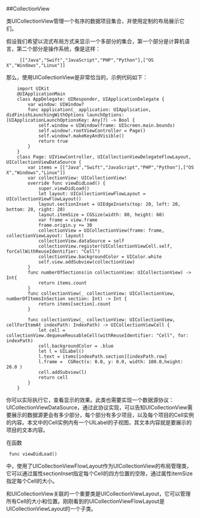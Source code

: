 
##CollectionView

类UICollectionView管理一个有序的数据项目集合，并使用定制的布局展示它们。

假设我们希望以流式布局方式来显示一个多部分的集合，第一个部分是计算机语言，第二个部分是操作系统，像是这样：

         [["Java","Swift","JavaScript","PHP","Python"],["OS X","Windows","Linux"]]

那么，使用UICollectionView是非常恰当的，示例代码如下：

        import UIKit
        @UIApplicationMain
        class AppDelegate: UIResponder, UIApplicationDelegate {
            var window: UIWindow?
            func application(_ application: UIApplication, didFinishLaunchingWithOptions launchOptions: [UIApplicationLaunchOptionsKey: Any]?) -> Bool {
                self.window = UIWindow(frame: UIScreen.main.bounds)
                self.window!.rootViewController = Page()
                self.window?.makeKeyAndVisible()
                return true
            }
        }
        class Page: UIViewController, UICollectionViewDelegateFlowLayout, UICollectionViewDataSource {
            var items = [["Java","Swift","JavaScript","PHP","Python"],["OS X","Windows","Linux"]]
            var collectionView: UICollectionView!
            override func viewDidLoad() {
                super.viewDidLoad()
                let layout: UICollectionViewFlowLayout = UICollectionViewFlowLayout()
                layout.sectionInset = UIEdgeInsets(top: 20, left: 20, bottom: 20, right: 20)
                layout.itemSize = CGSize(width: 80, height: 60)
                var frame = view.frame
                frame.origin.y += 30
                collectionView = UICollectionView(frame: frame, collectionViewLayout: layout)
                collectionView.dataSource = self
                collectionView.register(UICollectionViewCell.self, forCellWithReuseIdentifier: "Cell")
                collectionView.backgroundColor = UIColor.white
                self.view.addSubview(collectionView)
            }
            func numberOfSections(in collectionView: UICollectionView) -> Int{
                return items.count
            }
            func collectionView(_ collectionView: UICollectionView, numberOfItemsInSection section: Int) -> Int {
                return items[section].count
            }
            
            func collectionView(_ collectionView: UICollectionView, cellForItemAt indexPath: IndexPath) -> UICollectionViewCell {
                let cell = collectionView.dequeueReusableCell(withReuseIdentifier: "Cell", for: indexPath)
                cell.backgroundColor = .blue
                let l = UILabel()
                l.text = items[indexPath.section][indexPath.row]
                l.frame =  CGRect(x: 0.0, y: 0.0, width: 100.0,height: 20.0 )
                cell.addSubview(l)
                return cell
            }
        }
        
你可以实际执行它，查看显示的效果。此类也需要实现一个数据源协议：UICollectionViewDataSource，通过此协议实现，可以告知UICollectionView需要展示的数据源更会有多少部分，每个部分有多少项目，以及每个项目的Cell实例的内容。本文中的Cell实例内有一个UILabel的子视图，其文本内容就是要展示的项目的文本内容。

在函数

     func viewDidLoad() 

中，使用了UICollectionViewFlowLayout作为UICollectionView的布局管理类，它可以通过属性sectionInset指定每个Cell的四方位置的空隙，通过属性itemSize指定每个Cell的大小。

和UICollectionView关联的一个重要类是UICollectionViewLayout，它可以管理所有Cell的大小和位置。刚刚看到的UICollectionViewFlowLayout是UICollectionViewLayout的一个子类。